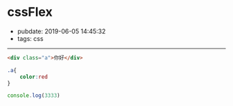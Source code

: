 # cssFlex
- pubdate: 2019-06-05 14:45:32
- tags: css

---------
````html
<div class="a">你好</div>
````

````css
.a{
    color:red
}
````

````javascript
console.log(3333)
````